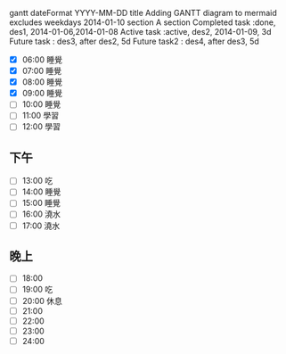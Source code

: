 gantt 
dateFormat YYYY-MM-DD title Adding GANTT diagram to mermaid excludes weekdays 2014-01-10 section A section Completed task :done, des1, 2014-01-06,2014-01-08 Active task :active, des2, 2014-01-09, 3d Future task : des3, after des2, 5d Future task2 : des4, after des3, 5d
 
- [x] 06:00 睡覺
- [x] 07:00 睡覺
- [x] 08:00 睡覺
- [x] 09:00 睡覺
- [ ] 10:00 睡覺
- [ ] 11:00 學習
- [ ] 12:00 學習
      
## 下午

- [ ] 13:00 吃
- [ ] 14:00 睡覺
- [ ] 15:00 睡覺
- [ ] 16:00 澆水
- [ ] 17:00 澆水
      
## 晚上

- [ ] 18:00
- [ ] 19:00 吃
- [ ] 20:00 休息
- [ ] 21:00
- [ ] 22:00
- [ ] 23:00
- [ ] 24:00